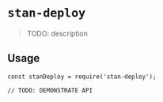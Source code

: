# `stan-deploy`

> TODO: description

## Usage

```
const stanDeploy = require('stan-deploy');

// TODO: DEMONSTRATE API
```
